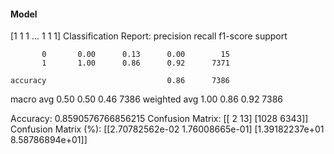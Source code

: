 #### Model
[1 1 1 ... 1 1 1]
Classification Report:
              precision    recall  f1-score   support

           0       0.00      0.13      0.00        15
           1       1.00      0.86      0.92      7371

    accuracy                           0.86      7386
   macro avg       0.50      0.50      0.46      7386
weighted avg       1.00      0.86      0.92      7386

Accuracy: 0.8590576766856215
Confusion Matrix:
[[   2   13]
 [1028 6343]]
Confusion Matrix (%):
[[2.70782562e-02 1.76008665e-01]
 [1.39182237e+01 8.58786894e+01]]
